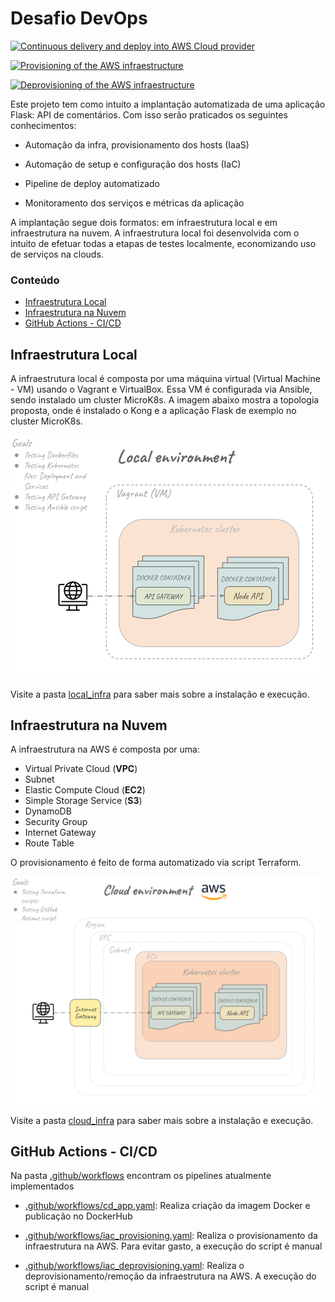 # Desafio DevOps

[![Continuous delivery and deploy into AWS Cloud provider](https://github.com/Samuellucas97/desafio-devops/actions/workflows/cd_app.yaml/badge.svg)](https://github.com/Samuellucas97/desafio-devops/actions/workflows/cd_app.yaml)

[![Provisioning of the AWS infraestructure](https://github.com/Samuellucas97/desafio-devops/actions/workflows/iac_provisioning.yaml/badge.svg)](https://github.com/Samuellucas97/desafio-devops/actions/workflows/iac_provisioning.yaml)

[![Deprovisioning of the AWS infraestructure](https://github.com/Samuellucas97/desafio-devops/actions/workflows/iac_deprovisioning.yaml/badge.svg)](https://github.com/Samuellucas97/desafio-devops/actions/workflows/iac_deprovisioning.yaml)

Este projeto tem como intuito a implantação automatizada de uma aplicação Flask: API de comentários. Com isso serão praticados os seguintes conhecimentos:

* Automação da infra, provisionamento dos hosts (IaaS)

* Automação de setup e configuração dos hosts (IaC)

* Pipeline de deploy automatizado

* Monitoramento dos serviços e métricas da aplicação

A implantação segue dois formatos: em infraestrutura local e em infraestrutura na nuvem. A infraestrutura local foi desenvolvida com o intuito de efetuar todas a etapas de testes localmente, economizando uso de serviços na clouds.

### Conteúdo
- [Infraestrutura Local](#infraestrutura-local)
- [Infraestrutura na Nuvem](#infraestrutura-na-nuvem)
- [GitHub Actions - CI/CD](#github-actions---cicd)

## Infraestrutura Local

A infraestrutura local é composta por uma máquina virtual (Virtual Machine - VM) usando o Vagrant e VirtualBox. Essa VM é configurada via Ansible, sendo instalado um cluster MicroK8s. A imagem abaixo mostra a topologia proposta, onde é instalado o Kong e a aplicação Flask de exemplo no cluster MicroK8s.

![local infrastructure design](./assets/local-environment_version_3.png)

Visite a pasta [local_infra](./local_infra/) para saber mais sobre a instalação e execução.

## Infraestrutura na Nuvem

A infraestrutura na AWS é composta por uma:

* Virtual Private Cloud (**VPC**)
* Subnet
* Elastic Compute Cloud (**EC2**)
* Simple Storage Service (**S3**)  
* DynamoDB
* Security Group
* Internet Gateway
* Route Table


O provisionamento é feito de forma automatizado via script Terraform.

![cloud infrastructure design](./assets/cloud-environment_version_2.png)

Visite a pasta [cloud_infra](./cloud_infra/) para saber mais sobre a instalação e execução.

## GitHub Actions - CI/CD

Na pasta [.github/workflows](./.github/workflows) encontram os pipelines atualmente implementados

* [.github/workflows/cd_app.yaml](./.github/workflows/cd_app.yaml): Realiza criação da imagem Docker e publicação no DockerHub

* [.github/workflows/iac_provisioning.yaml](./.github/workflows/iac_provisioning.yaml): Realiza o provisionamento da infraestrutura na AWS. Para evitar gasto, a execução do script é manual


* [.github/workflows/iac_deprovisioning.yaml](./.github/workflows/iac_deprovisioning.yaml): Realiza o deprovisionamento/remoção da infraestrutura na AWS. A execução do script é manual
